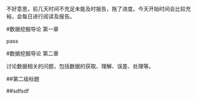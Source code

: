 不好意思，前几天时间不充足未能及时报告，拖了进度。今天开始时间会比较充裕，会每日进行阅读及报告。

#数据挖掘导论 第一章

pass

#数据挖掘导论 第二章

讨论数据相关的问题，包括数据的获取、理解、误差、处理等。

##第二级标题

##sdfsdf



